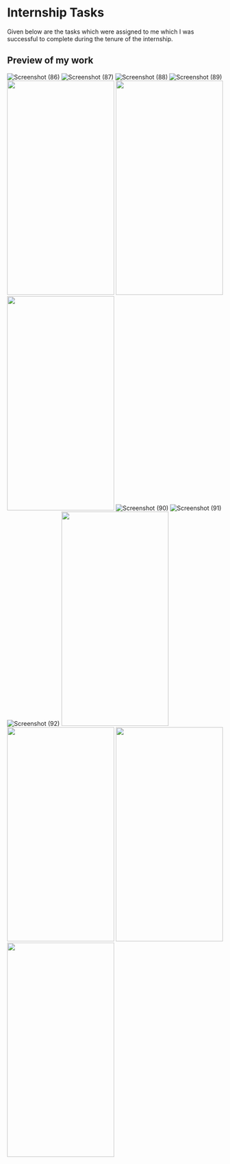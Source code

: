 # Internship Tasks

Given below are the tasks which were assigned to me which I was successful to complete during the tenure of the internship. 

## Preview of my work
![Screenshot (86)](https://user-images.githubusercontent.com/62014238/95851579-0b2e1600-0d70-11eb-8380-375fcf1c6f46.png)
![Screenshot (87)](https://user-images.githubusercontent.com/62014238/95857096-bd69db80-0d78-11eb-84d7-147007614407.png)
![Screenshot (88)](https://user-images.githubusercontent.com/62014238/95857295-0588fe00-0d79-11eb-81b7-d6c4a7397e70.png)
![Screenshot (89)](https://user-images.githubusercontent.com/62014238/95858278-7846a900-0d7a-11eb-93fa-11667388f02d.png)
<img src = "https://user-images.githubusercontent.com/62014238/95859110-ba241f00-0d7b-11eb-921f-bbeb03f3b596.jpg" width = "250px" height = "500px">
<img src = "https://user-images.githubusercontent.com/62014238/95860336-8c3fda00-0d7d-11eb-8982-2dee2c7f74cc.jpg" width = "250px" height = "500px">
<img src = "https://user-images.githubusercontent.com/62014238/95860596-e04abe80-0d7d-11eb-90db-1adec8467080.jpg" width = "250px" height = "500px">
![Screenshot (90)](https://user-images.githubusercontent.com/62014238/95860999-74b52100-0d7e-11eb-968b-2757ebf6f920.png)
![Screenshot (91)](https://user-images.githubusercontent.com/62014238/95861431-10469180-0d7f-11eb-8110-dc1ad49b3423.png)
![Screenshot (92)](https://user-images.githubusercontent.com/62014238/95861525-30765080-0d7f-11eb-8c61-564e69a1305f.png)
<img src = "https://user-images.githubusercontent.com/62014238/95861678-6ddade00-0d7f-11eb-8986-a3a32fb9a67a.jpg" width = "250px" height = "500px">
<img src = "https://user-images.githubusercontent.com/62014238/95862186-230d9600-0d80-11eb-96a9-0263772cc10a.jpg" width = "250px" height = "500px">
<img src = "https://user-images.githubusercontent.com/62014238/95863906-5d783280-0d82-11eb-97d3-a2d24f7bdd10.jpg" width = "250px" height = "500px">
<img src = "https://user-images.githubusercontent.com/62014238/95864092-931d1b80-0d82-11eb-990e-9b51eca7ab53.jpg" width = "250px" height ="500px">
